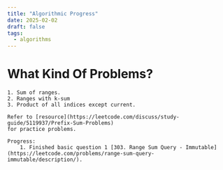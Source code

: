 ```yaml
---
title: "Algorithmic Progress"
date: 2025-02-02
draft: false
tags:
  - algorithms
---
```


# What Kind Of Problems?
	1. Sum of ranges.
	2. Ranges with k-sum
	3. Product of all indices except current.

```
Refer to [resource](https://leetcode.com/discuss/study-guide/5119937/Prefix-Sum-Problems)
for practice problems.

Progress: 
	1. Finished basic question 1 [303. Range Sum Query - Immutable](https://leetcode.com/problems/range-sum-query-immutable/description/). 
```